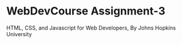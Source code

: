# WebDevCourse Assignment-3
HTML, CSS, and Javascript for Web Developers, By Johns Hopkins University
